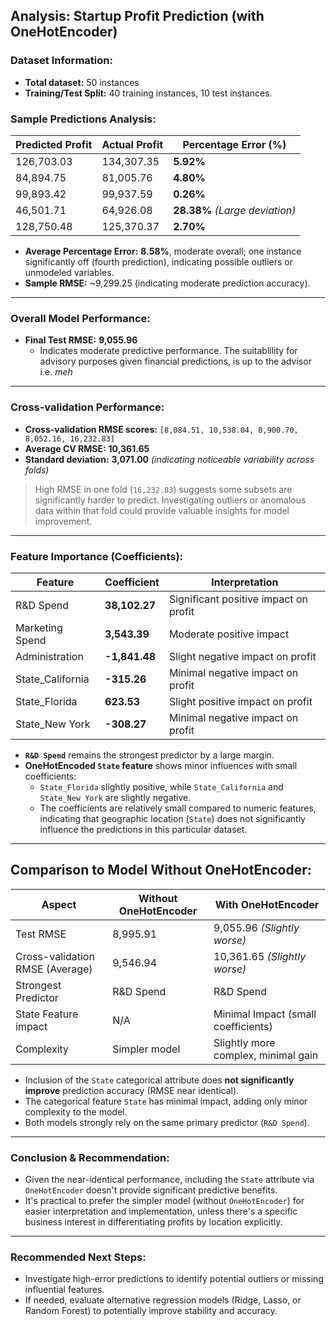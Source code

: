## **Analysis: Startup Profit Prediction (with OneHotEncoder)**

### **Dataset Information:**
- **Total dataset:** 50 instances
- **Training/Test Split:** 40 training instances, 10 test instances.

### **Sample Predictions Analysis:**

| Predicted Profit | Actual Profit | Percentage Error (%) |
|------------------|---------------|----------------------|
| 126,703.03       | 134,307.35    | **5.92%**             |
| 84,894.75        | 81,005.76     | **4.80%**            |
| 99,893.42        | 99,937.59     | **0.26%**            |
| 46,501.71        | 64,926.08     | **28.38%**  *(Large deviation)* |
| 128,750.48       | 125,370.37    | **2.70%**  |

- **Average Percentage Error:** **8.58%**, moderate overall; one instance significantly off (fourth prediction), indicating possible outliers or unmodeled variables.
- **Sample RMSE:** ~9,299.25 (indicating moderate prediction accuracy).

---

### **Overall Model Performance:**

- **Final Test RMSE:** **9,055.96**
  - Indicates moderate predictive performance. The suitablility for advisory purposes given financial predictions, is up to the advisor i.e. *meh*

---

### **Cross-validation Performance:**

- **Cross-validation RMSE scores:** `[8,084.51, 10,538.04, 8,900.70, 8,052.16, 16,232.83]`
- **Average CV RMSE:** **10,361.65**
- **Standard deviation:** **3,071.00** *(indicating noticeable variability across folds)*

> High RMSE in one fold (`16,232.83`) suggests some subsets are significantly harder to predict. Investigating outliers or anomalous data within that fold could provide valuable insights for model improvement.

---

### **Feature Importance (Coefficients):**

| Feature           | Coefficient | Interpretation                               |
|-------------------|-------------|----------------------------------------------|
| R&D Spend         | **38,102.27** | Significant positive impact on profit        |
| Marketing Spend   | **3,543.39**  | Moderate positive impact                    |
| Administration    | **-1,841.48** | Slight negative impact on profit             |
| State_California  | **-315.26**   | Minimal negative impact on profit            |
| State_Florida     | **623.53**    | Slight positive impact on profit             |
| State_New York    | **-308.27**   | Minimal negative impact on profit            |

- **`R&D Spend`** remains the strongest predictor by a large margin.
- **OneHotEncoded `State` feature** shows minor influences with small coefficients:
  - `State_Florida` slightly positive, while `State_California` and `State_New York` are slightly negative.
  - The coefficients are relatively small compared to numeric features, indicating that geographic location (`State`) does not significantly influence the predictions in this particular dataset.

---

## **Comparison to Model Without OneHotEncoder:**

| Aspect                           | Without OneHotEncoder | With OneHotEncoder |
|----------------------------------|-----------------------|--------------------|
| Test RMSE                        | 8,995.91              | 9,055.96 *(Slightly worse)* |
| Cross-validation RMSE (Average)  | 9,546.94              | 10,361.65 *(Slightly worse)* |
| Strongest Predictor              | R&D Spend             | R&D Spend          |
| State Feature impact             | N/A                   | Minimal Impact (small coefficients) |
| Complexity                       | Simpler model         | Slightly more complex, minimal gain |

- Inclusion of the `State` categorical attribute does **not significantly improve** prediction accuracy (RMSE near identical).
- The categorical feature `State` has minimal impact, adding only minor complexity to the model.
- Both models strongly rely on the same primary predictor (`R&D Spend`).

---

### **Conclusion & Recommendation:**
- Given the near-identical performance, including the `State` attribute via `OneHotEncoder` doesn't provide significant predictive benefits.
- It's practical to prefer the simpler model (without `OneHotEncoder`) for easier interpretation and implementation, unless there's a specific business interest in differentiating profits by location explicitly.

---

### **Recommended Next Steps:**
- Investigate high-error predictions to identify potential outliers or missing influential features.
- If needed, evaluate alternative regression models (Ridge, Lasso, or Random Forest) to potentially improve stability and accuracy.